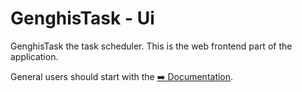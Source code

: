 GenghisTask - Ui
==========

GenghisTask the task scheduler. This is the web frontend part of the application.

General users should start with the [➡️ Documentation](https://genghistask.github.io/).
